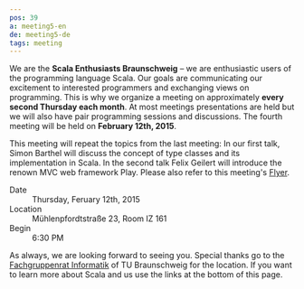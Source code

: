 ```yaml
---
pos: 39
a: meeting5-en
de: meeting5-de
tags: meeting
---
```


We are the **Scala Enthusiasts Braunschweig** – we are enthusiastic users of the programming language Scala.
Our goals are communicating our excitement to interested programmers and exchanging views on programming.
This is why we organize a meeting on approximately **every second Thursday each month**.
At most meetings presentations are held but we will also have pair programming sessions and discussions.
The fourth meeting will be held on **February 12th, 2015**.

This meeting will repeat the topics from the last meeting:
In our first talk, Simon Barthel will discuss the concept of type classes and its implementation in Scala.
In the second talk Felix Geilert will introduce the renown MVC web framework Play.
Please also refer to this meeting's [Flyer](http://scala-bs.de/meetings/Scala-Enthusiasts-Braunschweig-Meeting-2014-12-18.pdf).


<dl>
    <dt>Date</dt><dd>Thursday, Feruary 12th, 2015</dd>
    <dt>Location</dt><dd>Mühlenpfordtstraße 23, Room IZ 161</dd>
    <dt>Begin</dt><dd>6:30 PM</dd>
</dl>

As always, we are looking forward to seeing you.
Special thanks go to the [Fachgruppenrat Informatik](http://fginfo.cs.tu-bs.de) of TU Braunschweig for the location.
If you want to learn more about Scala and us use the links at the bottom of this page.